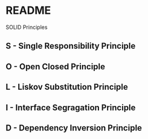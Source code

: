# README #

SOLID Principles

## S - Single Responsibility Principle ##


## O - Open Closed Principle ##


## L - Liskov Substitution Principle ##


## I - Interface Segragation Principle ##


## D - Dependency Inversion Principle ##

